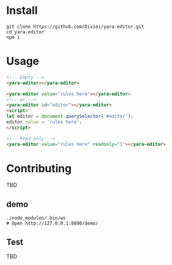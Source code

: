 # Install
```
git clone https://github.com/Diviei/yara-editor.git
cd yara-editor
npm i
```

# Usage
```html
<!-- Empty -->
<yara-editor></yara-editor>
```

```html
<yara-editor value="rules here"></yara-editor>
<!-- or -->
<yara-editor id="editor"></yara-editor>
<script>
let editor = document.querySelector('#editor');
editor.value = 'rules here';
</script>
```

```html
<!-- Read only -->
<yara-editor value="rules here" readonly="1"></yara-editor>
```

# Contributing
TBD

## demo
```
./node_modules/.bin/ws
# Open http://127.0.0.1:8000/demo/
```

## Test
TBD